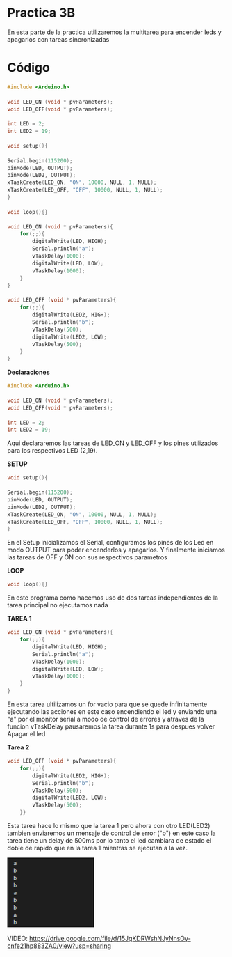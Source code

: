 # Practica 3B

En esta parte de la practica utilizaremos la multitarea para encender leds y apagarlos con tareas sincronizadas 
# Código 

```cpp
#include <Arduino.h>

void LED_ON (void * pvParameters);
void LED_OFF(void * pvParameters);

int LED = 2; 
int LED2 = 19; 

void setup(){

Serial.begin(115200);
pinMode(LED, OUTPUT);
pinMode(LED2, OUTPUT);
xTaskCreate(LED_ON, "ON", 10000, NULL, 1, NULL);
xTaskCreate(LED_OFF, "OFF", 10000, NULL, 1, NULL);
}

void loop(){}

void LED_ON (void * pvParameters){
    for(;;){
        digitalWrite(LED, HIGH);
        Serial.println("a");
        vTaskDelay(1000);
        digitalWrite(LED, LOW);
        vTaskDelay(1000);
    }
}

void LED_OFF (void * pvParameters){
    for(;;){
        digitalWrite(LED2, HIGH);
        Serial.println("b");
        vTaskDelay(500);
        digitalWrite(LED2, LOW);
        vTaskDelay(500);
    }
}
```

**Declaraciones**
```cpp
#include <Arduino.h>

void LED_ON (void * pvParameters);
void LED_OFF(void * pvParameters);

int LED = 2; 
int LED2 = 19;
```

Aqui declararemos las tareas de LED_ON y LED_OFF y los pines utilizados para los respectivos LED (2,19).

**SETUP**


```cpp
void setup(){

Serial.begin(115200);
pinMode(LED, OUTPUT);
pinMode(LED2, OUTPUT);
xTaskCreate(LED_ON, "ON", 10000, NULL, 1, NULL);
xTaskCreate(LED_OFF, "OFF", 10000, NULL, 1, NULL);
}
```
En el Setup inicializamos el Serial, configuramos los pines de los Led en modo OUTPUT para poder encenderlos y apagarlos.
Y finalmente iniciamos las tareas de OFF y ON con sus respectivos parametros 

**LOOP**
```cpp
void loop(){}
```
En este programa como hacemos uso de dos tareas independientes de la tarea principal no ejecutamos nada

**TAREA 1**
```cpp
void LED_ON (void * pvParameters){
    for(;;){
        digitalWrite(LED, HIGH);
        Serial.println("a");
        vTaskDelay(1000);
        digitalWrite(LED, LOW);
        vTaskDelay(1000);
    }
}
```
En esta tarea ultilizamos un for vacio para que se quede infinitamente ejecutando las acciones en este caso encendiendo el led y enviando una "a" por el monitor serial a modo de control de errores y atraves de la funcion vTaskDelay pausaremos la tarea durante 1s para despues volver Apagar el led


**Tarea 2**

```cpp
void LED_OFF (void * pvParameters){
    for(;;){
        digitalWrite(LED2, HIGH);
        Serial.println("b");
        vTaskDelay(500);
        digitalWrite(LED2, LOW);
        vTaskDelay(500);
    }}
```



 Esta tarea hace lo mismo que la tarea 1 pero ahora con otro LED(LED2) tambien enviaremos un mensaje de control de error ("b") en este caso la tarea tiene un delay de 500ms por lo tanto el led cambiara de estado el doble de rapido que en la tarea 1 mientras se ejecutan a la vez.

 ![ab](ab.png)

 VIDEO: https://drive.google.com/file/d/15JgKDRWshNJyNnsOy-cnfe21hp883ZA0/view?usp=sharing

 